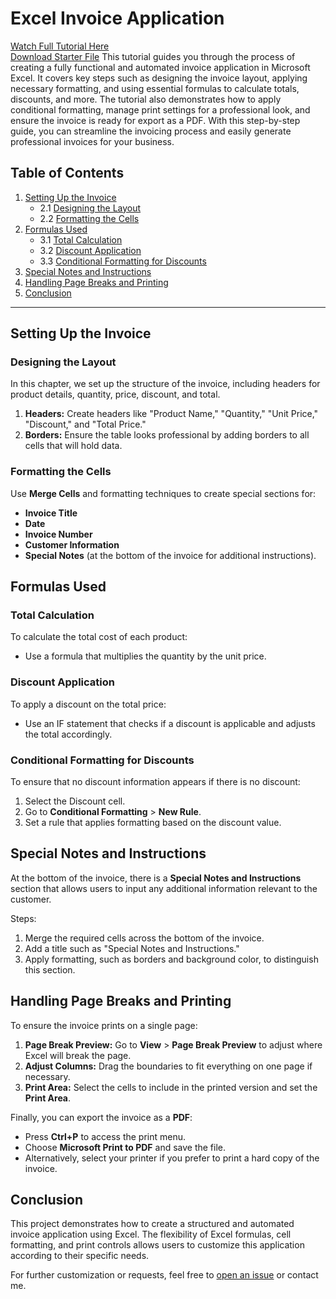# Excel Invoice Application

[Watch Full Tutorial Here](https://youtu.be/MWcTV3-vDMg)  
[Download Starter File](https://raw.githubusercontent.com/isgyane/YouTube-Tutorials/main/Excel%20Projects/2024.09.14%20Invoice%20App%20Project/Invoice%20Starter.xlsx)
This tutorial guides you through the process of creating a fully functional and automated invoice application in Microsoft Excel. It covers key steps such as designing the invoice layout, applying necessary formatting, and using essential formulas to calculate totals, discounts, and more. The tutorial also demonstrates how to apply conditional formatting, manage print settings for a professional look, and ensure the invoice is ready for export as a PDF. With this step-by-step guide, you can streamline the invoicing process and easily generate professional invoices for your business.

## Table of Contents

1. [Setting Up the Invoice](#setting-up-the-invoice)
   - 2.1 [Designing the Layout](#designing-the-layout)
   - 2.2 [Formatting the Cells](#formatting-the-cells)
2. [Formulas Used](#formulas-used)
   - 3.1 [Total Calculation](#total-calculation)
   - 3.2 [Discount Application](#discount-application)
   - 3.3 [Conditional Formatting for Discounts](#conditional-formatting-for-discounts)
3. [Special Notes and Instructions](#special-notes-and-instructions)
4. [Handling Page Breaks and Printing](#handling-page-breaks-and-printing)
5. [Conclusion](#conclusion)

---

## Setting Up the Invoice

### Designing the Layout

In this chapter, we set up the structure of the invoice, including headers for product details, quantity, price, discount, and total.

1. **Headers:** Create headers like "Product Name," "Quantity," "Unit Price," "Discount," and "Total Price."
2. **Borders:** Ensure the table looks professional by adding borders to all cells that will hold data.

### Formatting the Cells

Use **Merge Cells** and formatting techniques to create special sections for:
- **Invoice Title**
- **Date**
- **Invoice Number**
- **Customer Information**
- **Special Notes** (at the bottom of the invoice for additional instructions).

## Formulas Used

### Total Calculation

To calculate the total cost of each product:
- Use a formula that multiplies the quantity by the unit price.

### Discount Application

To apply a discount on the total price:
- Use an IF statement that checks if a discount is applicable and adjusts the total accordingly.

### Conditional Formatting for Discounts

To ensure that no discount information appears if there is no discount:
1. Select the Discount cell.
2. Go to **Conditional Formatting** > **New Rule**.
3. Set a rule that applies formatting based on the discount value.

## Special Notes and Instructions

At the bottom of the invoice, there is a **Special Notes and Instructions** section that allows users to input any additional information relevant to the customer.

Steps:
1. Merge the required cells across the bottom of the invoice.
2. Add a title such as "Special Notes and Instructions."
3. Apply formatting, such as borders and background color, to distinguish this section.

## Handling Page Breaks and Printing

To ensure the invoice prints on a single page:

1. **Page Break Preview:** Go to **View** > **Page Break Preview** to adjust where Excel will break the page.
2. **Adjust Columns:** Drag the boundaries to fit everything on one page if necessary.
3. **Print Area:** Select the cells to include in the printed version and set the **Print Area**.

Finally, you can export the invoice as a **PDF**:
- Press **Ctrl+P** to access the print menu.
- Choose **Microsoft Print to PDF** and save the file.
- Alternatively, select your printer if you prefer to print a hard copy of the invoice.

## Conclusion

This project demonstrates how to create a structured and automated invoice application using Excel. The flexibility of Excel formulas, cell formatting, and print controls allows users to customize this application according to their specific needs.

For further customization or requests, feel free to [open an issue](https://github.com/your-repo/issues) or contact me.
